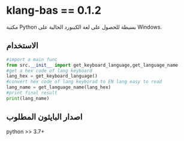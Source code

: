 # klang-bas == 0.1.2

مكتبة Python بسيطة للحصول على لغة الكيبورد الحالية على Windows.

## الاستخدام

```python
#import a main func
from src.__init__ import get_keyboard_language,get_language_name
#get a hex code of lang keyboard
lang_hex = get_keyboard_language()
#convert hex code of lang keyborad to EN lang easy to read
lang_name = get_language_name(lang_hex)
#print final result
print(lang_name)

```
## اصدار البايثون المطلوب 

python >> 3.7+
